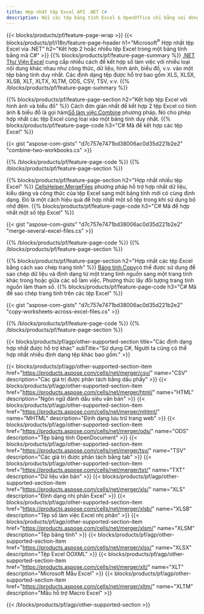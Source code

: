 ```yaml
---
title: Hợp nhất tệp Excel API .NET C#
description: Nối các tệp bảng tính Excel & OpenOffice chỉ bằng vài dòng mã C#.
---
```

{{< blocks/products/pf/feature-page-wrap >}}
{{< blocks/products/pf/i18n/feature-page-header h1="Microsoft<sup>&reg;</sup> Hợp nhất tệp Excel via .NET" h2="Kết hợp 2 hoặc nhiều tệp Excel trong một bảng tính bằng mã C#" >}}
{{% blocks/products/pf/feature-page-summary %}}
[.NET Thư Viện Excel](/cells/vi/net/) cung cấp nhiều cách để kết hợp sổ làm việc với nhiều loại nội dung khác nhau như công thức, dữ liệu, hình ảnh, biểu đồ, v.v. vào một tệp bảng tính duy nhất. Các định dạng tệp được hỗ trợ bao gồm XLS, XLSX, XLSB, XLT, XLTX, XLTM, ODS, CSV, TSV, v.v.
{{% /blocks/products/pf/feature-page-summary %}}

{{% blocks/products/pf/feature-page-section h2="Kết hợp tệp Excel với hình ảnh và biểu đồ" %}}
 Cách đơn giản nhất để kết hợp 2 tệp Excel có hình ảnh & biểu đồ là gọi hàm[Sổ làm việc.Combine](https://reference.aspose.com/cells/net/aspose.cells/workbook/methods/combine) phương pháp. Nó cho phép hợp nhất các tệp Excel cùng loại vào một bảng tính duy nhất.
{{% blocks/products/pf/feature-page-code h3="C# Mã để kết hợp các tệp Excel" %}}

{{< gist "aspose-com-gists" "d7c757e7471bd38006ac0d35d221b2e2" "combine-two-workbooks.cs" >}}

{{% /blocks/products/pf/feature-page-code %}}
{{% /blocks/products/pf/feature-page-section %}}

{{% blocks/products/pf/feature-page-section h2="Hợp nhất nhiều tệp Excel" %}}
[CellsHelper.MergeFiles](https://reference.aspose.com/cells/net/aspose.cells/cellshelper/methods/mergefiles) phương pháp hỗ trợ hợp nhất dữ liệu, kiểu dáng và công thức của tệp Excel sang một bảng tính mới có cùng định dạng. Đó là một cách hiệu quả để hợp nhất một số tệp trong khi sử dụng bộ nhớ đệm.
{{% blocks/products/pf/feature-page-code h3="C# Mã để hợp nhất một số tệp Excel" %}}

{{< gist "aspose-com-gists" "d7c757e7471bd38006ac0d35d221b2e2" "merge-several-excel-files.cs" >}}

{{% /blocks/products/pf/feature-page-code %}}
{{% /blocks/products/pf/feature-page-section %}}

{{% blocks/products/pf/feature-page-section h2="Hợp nhất các tệp Excel bằng cách sao chép trang tính" %}}
[Bảng tính.Copy](https://reference.aspose.com/cells/net/aspose.cells/worksheet/methods/copy/index)có thể được sử dụng để sao chép dữ liệu và định dạng từ một trang tính nguồn sang một trang tính khác trong hoặc giữa các sổ làm việc. Phương thức lấy đối tượng trang tính nguồn làm tham số.
{{% blocks/products/pf/feature-page-code h3="C# Mã để sao chép trang tính trên các tệp Excel" %}}

{{< gist "aspose-com-gists" "d7c757e7471bd38006ac0d35d221b2e2" "copy-worksheets-across-excel-files.cs" >}}

{{% /blocks/products/pf/feature-page-code %}}
{{% /blocks/products/pf/feature-page-section %}}

{{< blocks/products/pf/agp/other-supported-section title="Các định dạng hợp nhất được hỗ trợ khác" subTitle="Sử dụng C#, Người ta cũng có thể hợp nhất nhiều định dạng tệp khác bao gồm." >}}

{{< blocks/products/pf/agp/other-supported-section-item href="https://products.aspose.com/cells/net/merger/csv/" name="CSV" description="Các giá trị được phân tách bằng dấu phẩy" >}}
{{< blocks/products/pf/agp/other-supported-section-item href="https://products.aspose.com/cells/net/merger/html/" name="HTML" description="Ngôn ngữ đánh dấu siêu văn bản" >}}
{{< blocks/products/pf/agp/other-supported-section-item href="https://products.aspose.com/cells/net/merger/mhtml/" name="MHTML" description="Định dạng lưu trữ trang web" >}}
{{< blocks/products/pf/agp/other-supported-section-item href="https://products.aspose.com/cells/net/merger/ods/" name="ODS" description="Tệp bảng tính OpenDocument" >}}
{{< blocks/products/pf/agp/other-supported-section-item href="https://products.aspose.com/cells/net/merger/tsv/" name="TSV" description="Các giá trị được phân tách bằng tab" >}}
{{< blocks/products/pf/agp/other-supported-section-item href="https://products.aspose.com/cells/net/merger/txt/" name="TXT" description="Dữ liệu văn bản" >}}
{{< blocks/products/pf/agp/other-supported-section-item href="https://products.aspose.com/cells/net/merger/xls/" name="XLS" description="Định dạng nhị phân Excel" >}}
{{< blocks/products/pf/agp/other-supported-section-item href="https://products.aspose.com/cells/net/merger/xlsb/" name="XLSB" description="Tệp sổ làm việc Excel nhị phân" >}}
{{< blocks/products/pf/agp/other-supported-section-item href="https://products.aspose.com/cells/net/merger/xlsm/" name="XLSM" description="Tệp bảng tính" >}}
{{< blocks/products/pf/agp/other-supported-section-item href="https://products.aspose.com/cells/net/merger/xlsx/" name="XLSX" description="Tệp Excel OOXML" >}}
{{< blocks/products/pf/agp/other-supported-section-item href="https://products.aspose.com/cells/net/merger/xlt/" name="XLT" description="Microsoft Mẫu Excel" >}}
{{< blocks/products/pf/agp/other-supported-section-item href="https://products.aspose.com/cells/net/merger/xltm/" name="XLTM" description="Mẫu hỗ trợ Macro Excel" >}}

{{< /blocks/products/pf/agp/other-supported-section >}}
